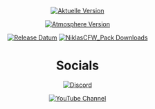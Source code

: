 <div align="center">
  
[![Aktuelle Version](https://img.shields.io/github/v/release/Woody-NX/NiklasCFW_Pack?style=for-the-badge&label=NiklasCFW%20Pack%20Version&labelColor=7d7d7d&color=00d2d0)](https://github.com/Woody-NX/NiklasCFW_Pack/releases/latest)

[![Atmosphere Version](https://img.shields.io/github/v/release/Atmosphere-NX/Atmosphere?display_name=release&style=for-the-badge&label=Atmosphere%20Version&labelColor=7d7d7d&color=00d2d0)](https://github.com/Atmosphere-NX/Atmosphere/releases/tag/latest)

[![Release Datum](https://img.shields.io/github/release-date/Woody-NX/NiklasCFW_Pack?display_date=published_at&style=for-the-badge&label=Released%20%20&labelColor=7d7d7d&color=00d2d0)](https://github.com/Woody-NX/NiklasCFW_Pack/releases)
[![NiklasCFW_Pack Downloads](https://img.shields.io/github/downloads/Woody-NX/NiklasCFW_Pack/total?style=for-the-badge&label=NiklasCFW%20Pack%20Downloads&labelColor=7d7d7d&color=00d2d0)](https://github.com/Woody-NX/NiklasCFW_Pack/releases)

# **Socials** 
[![Discord](https://img.shields.io/discord/733728731432091648?style=for-the-badge&logo=discord&logoColor=ffffff&logoSize=auto&label=NiklasCFW%20Modding%20Community&labelColor=7d7d7d&color=00d2d0)](https://discord.gg/5rMJ4fWQT3)

[![YouTube Channel](https://img.shields.io/youtube/channel/subscribers/UCdEkFmAShnlE15CCimAwnYg?style=for-the-badge&logo=youtube&logoSize=auto&label=NiklasCFW&labelColor=7d7d7d&color=00d2d0)](https://www.youtube.com/@NiklasCFW)


</div>
